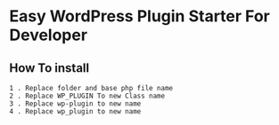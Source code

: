 # Easy WordPress Plugin Starter For Developer

## How To install

````
1 . Replace folder and base php file name
2 . Replace WP_PLUGIN To new Class name
3 . Replace wp-plugin to new name
4 . Replace wp_plugin to new name
````

